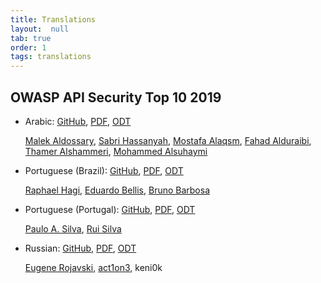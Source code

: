 ```yaml
---
title: Translations
layout:  null
tab: true
order: 1
tags: translations
---
```


## OWASP API Security Top 10 2019

* Arabic: [GitHub][7], [PDF][8], [ODT][9]

  [Malek Aldossary], [Sabri Hassanyah], [Mostafa Alaqsm], [Fahad Alduraibi],
  [Thamer Alshammeri], [Mohammed Alsuhaymi]
* Portuguese (Brazil): [GitHub][1], [PDF][2], [ODT][3]

  [Raphael Hagi][raphael-hagi], [Eduardo Bellis][eduardo-bellis],
  [Bruno Barbosa][bruno-barbosa]
* Portuguese (Portugal): [GitHub][4], [PDF][5], [ODT][6]

  [Paulo A. Silva][pauloasilva], [Rui Silva][rui-silva]
* Russian: [GitHub][10], [PDF][11], [ODT][12]

  [Eugene Rojavski], [act1on3], keni0k

[1]: https://github.com/OWASP/API-Security/tree/master/2019/pt-br/src
[2]: https://github.com/OWASP/API-Security/raw/master/2019/pt-br/dist/owasp-api-security-top-10-pt-br.pdf
[3]: https://github.com/OWASP/API-Security/raw/master/2019/pt-br/dist/owasp-api-security-top-10-pt-br.odt
[4]: https://github.com/OWASP/API-Security/tree/master/2019/pt-pt/src
[5]: https://github.com/OWASP/API-Security/raw/master/2019/pt-pt/dist/owasp-api-security-top-10.pdf
[6]: https://github.com/OWASP/API-Security/raw/master/2019/pt-pt/dist/owasp-api-security-top-10.odt
[7]: https://github.com/OWASP/API-Security/tree/master/2019/ar/src
[8]: https://github.com/OWASP/API-Security/blob/master/2019/ar/dist/owasp-api-security-top-10-ar.pdf
[9]: https://github.com/OWASP/API-Security/blob/master/2019/ar/dist/owasp-api-security-top-10-ar.odt
[10]: https://github.com/OWASP/API-Security/tree/master/2019/ru/src
[11]: https://github.com/OWASP/API-Security/raw/master/2019/ru/dist/owasp-api-security-top-10.pdf
[12]: https://github.com/OWASP/API-Security/raw/master/2019/ru/dist/owasp-api-security-top-10.odt
[raphael-hagi]: https://www.linkedin.com/in/raphael-hagi/
[eduardo-bellis]: https://www.linkedin.com/in/eduardo-bellis-92482534/
[bruno-barbosa]: https://www.linkedin.com/in/bbarbosa85/
[pauloasilva]: https://www.linkedin.com/in/devpauloasilva/
[rui-silva]: https://www.linkedin.com/in/rspro/
[Malek Aldossary]: http://twitter.com/malajab
[Sabri Hassanyah]: https://twitter.com/kingsabri
[Mostafa Alaqsm]: https://twitter.com/malaqsm
[Fahad Alduraibi]: https://twitter.com/fahad_alduraibi
[Thamer Alshammeri]: https://twitter.com/t44t_
[Mohammed Alsuhaymi]: https://twitter.com/msuhaymi
[Eugene Rojavski]: https://twitter.com/eugenerojavski
[act1on3]: https://twitter.com/act1on3

